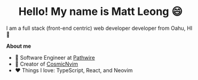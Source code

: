 <h1 align="center">Hello! My name is Matt Leong 😄</h1>

I am a full stack (front-end centric) web developer developer from Oahu, HI 🌴  

**About me**

- 💼 Software Engineer at [Pathwire](https://pathwire.com)
- 💫 Creator of [CosmicNvim](https://github.com/mattleong/CosmicNvim)
- ❤️ Things I love: TypeScript, React, and Neovim   

<br />
<!-- <img src="https://github-readme-stats.vercel.app/api?username=mattleong&show_icons=true&theme=tokyonight" />  -->

